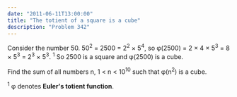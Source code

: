 ```yaml
---
date: "2011-06-11T13:00:00"
title: "The totient of a square is a cube"
description: "Problem 342"
---
```


<p>
Consider the number 50.
50<sup>2</sup> = 2500 = 2<sup>2</sup> × 5<sup>4</sup>, so φ(2500) = 2 × 4 × 5<sup>3</sup> = 8 × 5<sup>3</sup> = 2<sup>3</sup> × 5<sup>3</sup>. <sup>1</sup>
So 2500 is a square and  φ(2500) is a cube.
</p>
<p>
Find the sum of all numbers n, 1 &lt; n &lt; 10<sup>10</sup> such that φ(n<sup>2</sup>) is a cube.
</p>
<p>
<sup>1</sup> φ denotes <b>Euler's totient function</b>.
</p>


